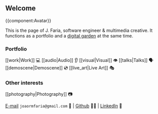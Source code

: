 ## Welcome

{{component:Avatar}}

This is the page of J. Faria, software engineer & multimedia creative.
It functions as a portfolio and a [digital garden](https://github.com/MaggieAppleton/digital-gardeners#theory-philosophy-and-navel-gazing) at the same time.

### Portfolio
[[work|Work]] 💻
[[audio|Audio]] 👂️
[[visual|Visual]] 👁️
[[talks|Talks]] 🗣️
[[demoscene|Demoscene]] 💿
[[live_art|Live Art]] 🎭️

### Other interests
[[photography|Photography]] 📷


[E-mail](mailto://joaormfaria@gmail.com) `joaormfaria@gmail.com` 📧  | [Github](https://www.github.com/anticore) 👩‍💻 | [LinkedIn](https://linkedin.com/in/joao-rm-faria) 💼
